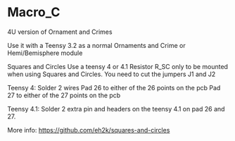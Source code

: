 # Macro_C
4U version of Ornament and Crimes

Use it with a Teensy 3.2 as a normal Ornaments and Crime or Hemi/Bemisphere module

Squares and Circles 
Use a teensy 4 or 4.1
Resistor R_SC only to be mounted when using Squares and Circles.
You need to cut the jumpers J1 and J2

Teensy 4:
Solder 2 wires
Pad 26 to either of the 26 points on the pcb
Pad 27 to either of the 27 points on the pcb

Teensy 4.1:
Solder 2 extra pin and headers on the teensy 4.1 on pad 26 and 27.

More info: https://github.com/eh2k/squares-and-circles
